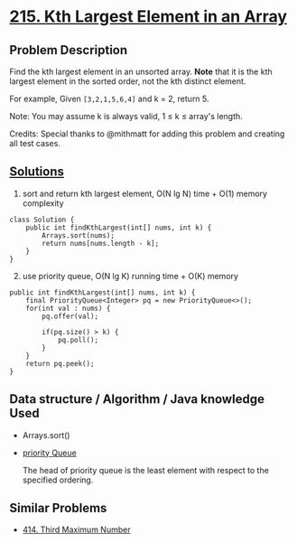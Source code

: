 # [215. Kth Largest Element in an Array](https://leetcode.com/problems/kth-largest-element-in-an-array/description/)
## Problem Description
Find the kth largest element in an unsorted array. __**Note**__ that it is the kth largest element in the sorted order, not the kth distinct element.

For example,
Given `[3,2,1,5,6,4]` and k = 2, return 5.

Note: 
You may assume k is always valid, 1 ≤ k ≤ array's length.

Credits:
Special thanks to @mithmatt for adding this problem and creating all test cases.

## [Solutions](https://leetcode.com/problems/kth-largest-element-in-an-array/discuss/)
1. sort and return kth largest element, O(N lg N) time + O(1) memory complexity
```
class Solution {
    public int findKthLargest(int[] nums, int k) {
        Arrays.sort(nums);
        return nums[nums.length - k];
    }
}
```

2. use priority queue, O(N lg K) running time + O(K) memory
```
public int findKthLargest(int[] nums, int k) {
    final PriorityQueue<Integer> pq = new PriorityQueue<>();
    for(int val : nums) {
        pq.offer(val);

        if(pq.size() > k) {
            pq.poll();
        }
    }
    return pq.peek();
}
```

## Data structure / Algorithm / Java knowledge Used
- Arrays.sort()
- [priority Queue](http://www.geeksforgeeks.org/priority-queue-class-in-java-2/)

  The head of priority queue is the least element with respect to the specified ordering.

## Similar Problems
- [414. Third Maximum Number](https://leetcode.com/problems/third-maximum-number/description/)

